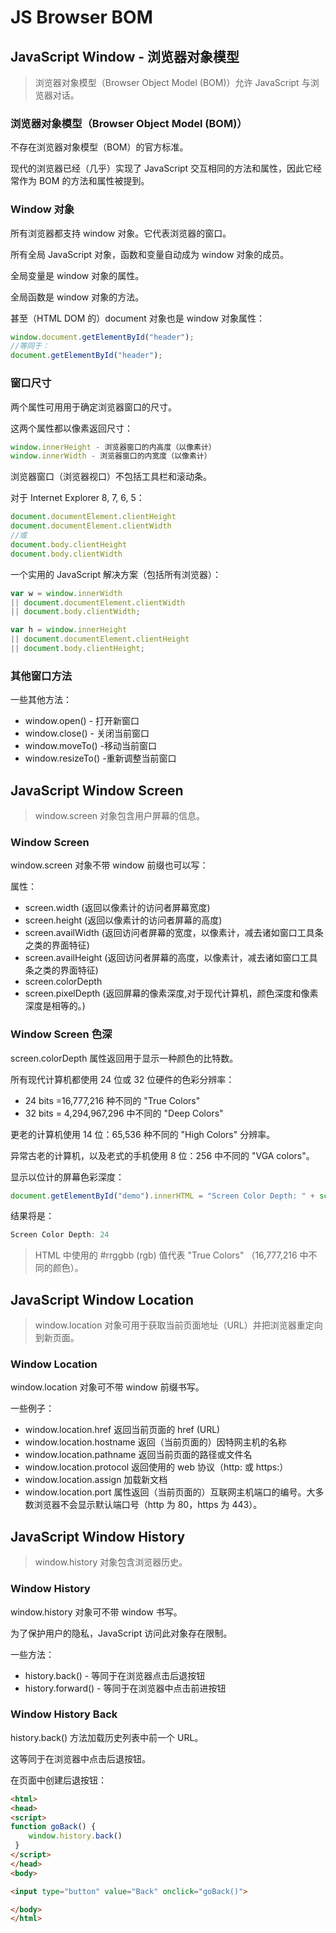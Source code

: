 #  JS Browser BOM
## JavaScript Window - 浏览器对象模型

> 浏览器对象模型（Browser Object Model (BOM)）允许 JavaScript 与浏览器对话。

### 浏览器对象模型（Browser Object Model (BOM)）

不存在浏览器对象模型（BOM）的官方标准。

现代的浏览器已经（几乎）实现了 JavaScript 交互相同的方法和属性，因此它经常作为 BOM 的方法和属性被提到。

### Window 对象

所有浏览器都支持 window 对象。它代表浏览器的窗口。

所有全局 JavaScript 对象，函数和变量自动成为 window 对象的成员。

全局变量是 window 对象的属性。

全局函数是 window 对象的方法。

甚至（HTML DOM 的）document 对象也是 window 对象属性：

``` javascript
window.document.getElementById("header");
//等同于：
document.getElementById("header");
```

### 窗口尺寸

两个属性可用用于确定浏览器窗口的尺寸。

这两个属性都以像素返回尺寸：

``` javascript
window.innerHeight - 浏览器窗口的内高度（以像素计）
window.innerWidth - 浏览器窗口的内宽度（以像素计）
```

浏览器窗口（浏览器视口）不包括工具栏和滚动条。

对于 Internet Explorer 8, 7, 6, 5：

``` javascript
document.documentElement.clientHeight
document.documentElement.clientWidth
//或
document.body.clientHeight
document.body.clientWidth
```

一个实用的 JavaScript 解决方案（包括所有浏览器）：

``` javascript
var w = window.innerWidth
|| document.documentElement.clientWidth
|| document.body.clientWidth;

var h = window.innerHeight
|| document.documentElement.clientHeight
|| document.body.clientHeight; 
```

### 其他窗口方法

一些其他方法：

 - window.open() - 打开新窗口
 - window.close() - 关闭当前窗口
 - window.moveTo() -移动当前窗口
 - window.resizeTo() -重新调整当前窗口

## JavaScript Window Screen

> window.screen 对象包含用户屏幕的信息。

### Window Screen

window.screen 对象不带 window 前缀也可以写：

属性：

 - screen.width (返回以像素计的访问者屏幕宽度)
 - screen.height (返回以像素计的访问者屏幕的高度)
 - screen.availWidth (返回访问者屏幕的宽度，以像素计，减去诸如窗口工具条之类的界面特征)
 - screen.availHeight (返回访问者屏幕的高度，以像素计，减去诸如窗口工具条之类的界面特征)
 - screen.colorDepth 
 - screen.pixelDepth (返回屏幕的像素深度,对于现代计算机，颜色深度和像素深度是相等的。)

### Window Screen 色深

screen.colorDepth 属性返回用于显示一种颜色的比特数。

所有现代计算机都使用 24 位或 32 位硬件的色彩分辨率：

 - 24 bits =16,777,216 种不同的 "True Colors"
 - 32 bits = 4,294,967,296 中不同的 "Deep Colors"

更老的计算机使用 14 位：65,536 种不同的 "High Colors" 分辨率。

异常古老的计算机，以及老式的手机使用 8 位：256 中不同的 "VGA colors"。

显示以位计的屏幕色彩深度：

``` javascript
document.getElementById("demo").innerHTML = "Screen Color Depth: " + screen.colorDepth;
```

结果将是：

``` javascript
Screen Color Depth: 24
```

> HTML 中使用的 #rrggbb (rgb) 值代表 "True Colors" （16,777,216 中不同的颜色）。

## JavaScript Window Location

> window.location 对象可用于获取当前页面地址（URL）并把浏览器重定向到新页面。

### Window Location

window.location 对象可不带 window 前缀书写。

一些例子：

 - window.location.href 返回当前页面的 href (URL)
 - window.location.hostname 返回（当前页面的）因特网主机的名称
 - window.location.pathname 返回当前页面的路径或文件名
 - window.location.protocol 返回使用的 web 协议（http: 或 https:）
 - window.location.assign 加载新文档
 - window.location.port 属性返回（当前页面的）互联网主机端口的编号。大多数浏览器不会显示默认端口号（http 为 80，https 为 443）。

## JavaScript Window History

> window.history 对象包含浏览器历史。

### Window History

window.history 对象可不带 window 书写。

为了保护用户的隐私，JavaScript 访问此对象存在限制。

一些方法：

 - history.back() - 等同于在浏览器点击后退按钮
 - history.forward() - 等同于在浏览器中点击前进按钮

### Window History Back

history.back() 方法加载历史列表中前一个 URL。

这等同于在浏览器中点击后退按钮。

在页面中创建后退按钮：

``` html
<html>
<head>
<script>
function goBack() {
    window.history.back()
 }
</script>
</head>
<body>

<input type="button" value="Back" onclick="goBack()">

</body>
</html>
```

